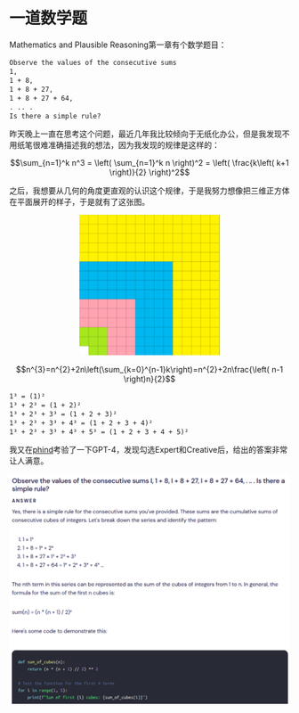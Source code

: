 # 一道数学题

Mathematics and Plausible Reasoning第一章有个数学题目：

```
Observe the values of the consecutive sums
1,
1 + 8,
1 + 8 + 27,
1 + 8 + 27 + 64,
. .. .
Is there a simple rule?
```

昨天晚上一直在思考这个问题，最近几年我比较倾向于无纸化办公，但是我发现不用纸笔很难准确描述我的想法，因为我发现的规律是这样的：

$$\sum_{n=1}^k n^3 = \left( \sum_{n=1}^k n \right)^2 = \left( \frac{k\left( k+1 \right)}{2} \right)^2$$

之后，我想要从几何的角度更直观的认识这个规律，于是我努力想像把三维正方体在平面展开的样子，于是就有了这张图。

<div align="center">
<img src="../image/2023-04-15-A-Math-Problem/geo.png" width=50%>
</div>

$$n^{3}=n^{2}+2n\left(\sum_{k=0}^{n-1}k\right)=n^{2}+2n\frac{\left( n-1 \right)n}{2}$$

```
1³ = (1)²
1³ + 2³ = (1 + 2)²
1³ + 2³ + 3³ = (1 + 2 + 3)²
1³ + 2³ + 3³ + 4³ = (1 + 2 + 3 + 4)²
1³ + 2³ + 3³ + 4³ + 5³ = (1 + 2 + 3 + 4 + 5)²
```

我又在[phind](https://www.phind.com)考验了一下GPT-4，发现勾选Expert和Creative后，给出的答案非常让人满意。

<div align="center">
<img src="../image/2023-04-15-A-Math-Problem/gpt_solution.png">
</div>
